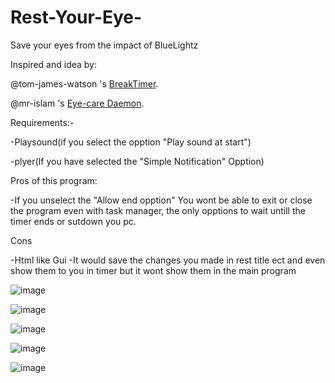 # Rest-Your-Eye-
Save your eyes from the impact of BlueLightz

Inspired and idea by:

@tom-james-watson 's [BreakTimer](https://breaktimer.app/).

@mr-islam 's  [Eye-care Daemon](https://github.com/mr-islam/eyecare-daemon).

Requirements:-

-Playsound(if you select the opption "Play sound at start")

-plyer(If you have selected the "Simple Notification" Opption)

Pros of this program:

-If you unselect the "Allow end opption" You wont be able to exit or close the program even with task manager, the only opptions to wait untill the timer ends or sutdown you pc.

Cons

-Html like Gui
-It would save the changes you made in rest title ect and even show them to you in timer but it wont show them in the main program

![image](https://user-images.githubusercontent.com/85488759/125195174-27fd6880-e272-11eb-98c4-e3b0d1cc7293.png)

![image](https://user-images.githubusercontent.com/85488759/125195197-48c5be00-e272-11eb-90bb-bae373ddeef8.png)

![image](https://user-images.githubusercontent.com/85488759/125195214-5d09bb00-e272-11eb-9c22-f27ca00de9d5.png)

![image](https://user-images.githubusercontent.com/85488759/125195245-77dc2f80-e272-11eb-85fe-67925514c2e9.png)

![image](https://user-images.githubusercontent.com/85488759/125195269-92160d80-e272-11eb-8615-13101b9ef482.png)

